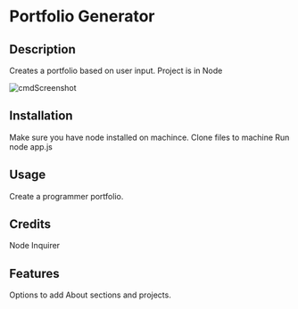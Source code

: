 # Portfolio Generator

## Description 
Creates a portfolio based on user input. Project is in Node

![cmdScreenshot](https://user-images.githubusercontent.com/77582349/118051316-634ceb00-b346-11eb-9f84-6c84f2001138.PNG)

## Installation
Make sure you have node installed on machince. 
Clone files to machine 
Run node app.js

## Usage 
Create a programmer portfolio.

## Credits
Node
Inquirer 

## Features
Options to add About sections and projects.

